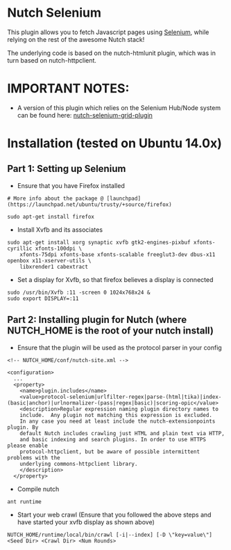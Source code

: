 Nutch Selenium
==============

This plugin allows you to fetch Javascript pages using [Selenium](http://www.seleniumhq.org/), while relying on the rest of the awesome Nutch stack!

The underlying code is based on the nutch-htmlunit plugin, which was in turn based on nutch-httpclient.

# IMPORTANT NOTES:

 * A version of this plugin which relies on the Selenium Hub/Node system can be found here: [nutch-selenium-grid-plugin](https://github.com/momer/nutch-selenium-grid-plugin)

# Installation (tested on Ubuntu 14.0x)

## Part 1: Setting up Selenium

 * Ensure that you have Firefox installed
```
# More info about the package @ [launchpad](https://launchpad.net/ubuntu/trusty/+source/firefox)

sudo apt-get install firefox
```
 * Install Xvfb and its associates
```
sudo apt-get install xorg synaptic xvfb gtk2-engines-pixbuf xfonts-cyrillic xfonts-100dpi \
    xfonts-75dpi xfonts-base xfonts-scalable freeglut3-dev dbus-x11 openbox x11-xserver-utils \
    libxrender1 cabextract
```
 * Set a display for Xvfb, so that firefox believes a display is connected
```
sudo /usr/bin/Xvfb :11 -screen 0 1024x768x24 &
sudo export DISPLAY=:11
```
## Part 2: Installing plugin for Nutch (where NUTCH_HOME is the root of your nutch install)

 * Ensure that the plugin will be used as the protocol parser in your config
```
<!-- NUTCH_HOME/conf/nutch-site.xml -->

<configuration>
  ...
  <property>
    <name>plugin.includes</name>
    <value>protocol-selenium|urlfilter-regex|parse-(html|tika)|index-(basic|anchor)|urlnormalizer-(pass|regex|basic)|scoring-opic</value>
    <description>Regular expression naming plugin directory names to
    include.  Any plugin not matching this expression is excluded.
    In any case you need at least include the nutch-extensionpoints plugin. By
    default Nutch includes crawling just HTML and plain text via HTTP,
    and basic indexing and search plugins. In order to use HTTPS please enable 
    protocol-httpclient, but be aware of possible intermittent problems with the 
    underlying commons-httpclient library.
    </description>
  </property>
```
 * Compile nutch
```
ant runtime
```

 * Start your web crawl (Ensure that you followed the above steps and have started your xvfb display as shown above)
```
NUTCH_HOME/runtime/local/bin/crawl [-i|--index] [-D \"key=value\"] <Seed Dir> <Crawl Dir> <Num Rounds>
```


